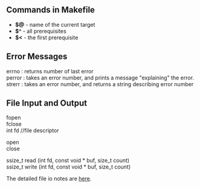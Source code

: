  ## Commands in Makefile ##
 
 * __$@__ - name of the current target
*  __$^__ - all prerequisites
*  __$<__ - the first prerequisite

## Error Messages ##
errno : returns number of last error  
perror : takes an error number, and prints a message "explaining" the error.  
strerr : takes an error number, and returns a string describing error number  

## File Input and Output ##
fopen  
fclose  
int fd //file descriptor  

open    
close   

ssize_t read (int fd, const void * buf, size_t count)   
ssize_t write (int fd, const void * buf, size_t count)  

The detailed file io notes are [here](Rutgers-CS214/Notes/File_IO.md). 
